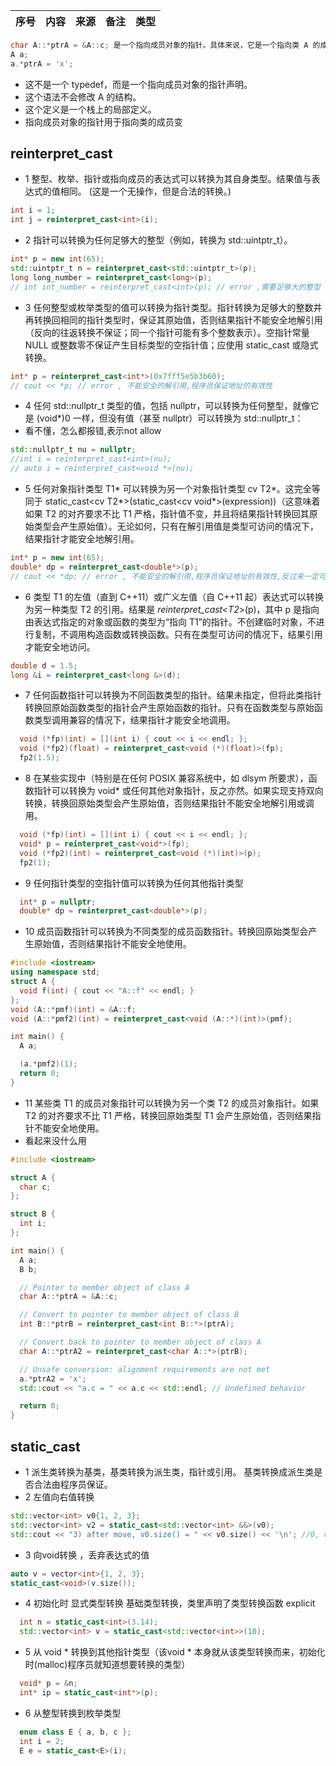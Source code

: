 | 序号 | 内容                                      | 来源        | 备注 | 类型  |
|:--:|:----------------------------------------|:----------|:---|:----|


```cpp
char A::*ptrA = &A::c; 是一个指向成员对象的指针。具体来说，它是一个指向类 A 的成员 c 的指针。  
A a;
a.*ptrA = 'x'; 
```
- 这不是一个 typedef，而是一个指向成员对象的指针声明。
- 这个语法不会修改 A 的结构。
- 这个定义是一个栈上的局部定义。
- 指向成员对象的指针用于指向类的成员变





## reinterpret_cast

-  1 整型、枚举、指针或指向成员的表达式可以转换为其自身类型。结果值与表达式的值相同。 (这是一个无操作，但是合法的转换。)
```cpp
int i = 1;
int j = reinterpret_cast<int>(i); 
```
- 2 指针可以转换为任何足够大的整型（例如，转换为 std::uintptr_t）。
```cpp
int* p = new int(65);
std::uintptr_t n = reinterpret_cast<std::uintptr_t>(p);
long long_number = reinterpret_cast<long>(p);
// int int_number = reinterpret_cast<int>(p); // error ,需要足够大的整型
```
- 3 任何整型或枚举类型的值可以转换为指针类型。指针转换为足够大的整数并再转换回相同的指针类型时，保证其原始值，否则结果指针不能安全地解引用（反向的往返转换不保证；同一个指针可能有多个整数表示）。空指针常量 NULL 或整数零不保证产生目标类型的空指针值；应使用 static_cast 或隐式转换。
```cpp
int* p = reinterpret_cast<int*>(0x7fff5e5b3b60);
// cout << *p; // error , 不能安全的解引用,程序员保证地址的有效性
```
- 4 任何 std::nullptr_t 类型的值，包括 nullptr，可以转换为任何整型，就像它是 (void*)0 一样，但没有值（甚至 nullptr）可以转换为 std::nullptr_t：
- 看不懂，怎么都报错,表示not allow
```cpp
std::nullptr_t nu = nullptr;
//int i = reinterpret_cast<int>(nu);
// auto i = reinterpret_cast<void *>(nu);
```
- 5 任何对象指针类型 T1* 可以转换为另一个对象指针类型 cv T2*。这完全等同于 static_cast<cv T2*>(static_cast<cv void*>(expression))（这意味着如果 T2 的对齐要求不比 T1 严格，指针值不变，并且将结果指针转换回其原始类型会产生原始值）。无论如何，只有在解引用值是类型可访问的情况下，结果指针才能安全地解引用。
```cpp
int* p = new int(65);
double* dp = reinterpret_cast<double*>(p);
// cout << *dp; // error , 不能安全的解引用,程序员保证地址的有效性,反过来一定可以，不保证数值有意义。
```
- 6 类型 T1 的左值（直到 C++11）或广义左值（自 C++11 起）表达式可以转换为另一种类型 T2 的引用。结果是 *reinterpret_cast<T2*>(p)，其中 p 是指向由表达式指定的对象或函数的类型为“指向 T1”的指针。不创建临时对象，不进行复制，不调用构造函数或转换函数。只有在类型可访问的情况下，结果引用才能安全地访问。 
```cpp
double d = 1.5;
long &i = reinterpret_cast<long &>(d);
``` 
- 7 任何函数指针可以转换为不同函数类型的指针。结果未指定，但将此类指针转换回原始函数类型的指针会产生原始函数的指针。只有在函数类型与原始函数类型调用兼容的情况下，结果指针才能安全地调用。
```cpp
  void (*fp)(int) = [](int i) { cout << i << endl; };
  void (*fp2)(float) = reinterpret_cast<void (*)(float)>(fp);
  fp2(1.5);
```
- 8 在某些实现中（特别是在任何 POSIX 兼容系统中，如 dlsym 所要求），函数指针可以转换为 void* 或任何其他对象指针，反之亦然。如果实现支持双向转换，转换回原始类型会产生原始值，否则结果指针不能安全地解引用或调用。
```cpp
  void (*fp)(int) = [](int i) { cout << i << endl; };
  void* p = reinterpret_cast<void*>(fp);
  void (*fp2)(int) = reinterpret_cast<void (*)(int)>(p);
  fp2(1);
``` 
- 9 任何指针类型的空指针值可以转换为任何其他指针类型
```cpp
  int* p = nullptr;
  double* dp = reinterpret_cast<double*>(p);
```
- 10 成员函数指针可以转换为不同类型的成员函数指针。转换回原始类型会产生原始值，否则结果指针不能安全地使用。
```cpp
#include <iostream>
using namespace std;
struct A {
  void f(int) { cout << "A::f" << endl; }
};
void (A::*pmf)(int) = &A::f;
void (A::*pmf2)(int) = reinterpret_cast<void (A::*)(int)>(pmf);

int main() {
  A a;

  (a.*pmf2)(1);
  return 0;
}
```
- 11 某些类 T1 的成员对象指针可以转换为另一个类 T2 的成员对象指针。如果 T2 的对齐要求不比 T1 严格，转换回原始类型 T1 会产生原始值，否则结果指针不能安全地使用。
- 看起来没什么用
```cpp
#include <iostream>

struct A {
  char c;
};

struct B {
  int i;
};

int main() {
  A a;
  B b;

  // Pointer to member object of class A
  char A::*ptrA = &A::c;

  // Convert to pointer to member object of class B
  int B::*ptrB = reinterpret_cast<int B::*>(ptrA);

  // Convert back to pointer to member object of class A
  char A::*ptrA2 = reinterpret_cast<char A::*>(ptrB);

  // Unsafe conversion: alignment requirements are not met
  a.*ptrA2 = 'x';
  std::cout << "a.c = " << a.c << std::endl; // Undefined behavior

  return 0;
}
```

## static_cast
- 1 派生类转换为基类，基类转换为派生类，指针或引用。 基类转换成派生类是否合法由程序员保证。
- 2 左值向右值转换
```cpp
std::vector<int> v0{1, 2, 3};
std::vector<int> v2 = static_cast<std::vector<int> &&>(v0);
std::cout << "3) after move, v0.size() = " << v0.size() << '\n'; //0, v0被移动了
```
- 3 向void转换 ，丢弃表达式的值
```cpp
auto v = vector<int>{1, 2, 3};
static_cast<void>(v.size());
```
- 4 初始化时 显式类型转换 基础类型转换，类里声明了类型转换函数 explicit
```cpp
  int n = static_cast<int>(3.14);
  std::vector<int> v = static_cast<std::vector<int>>(10);
```
- 5 从 void * 转换到其他指针类型（该void * 本身就从该类型转换而来，初始化时(malloc)程序员就知道想要转换的类型）
```cpp
  void* p = &n;
  int* ip = static_cast<int*>(p);
```
- 6 从整型转换到枚举类型
```cpp
  enum class E { a, b, c };
  int i = 2;
  E e = static_cast<E>(i);
```